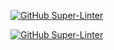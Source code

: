 [![GitHub Super-Linter](https://github.com/sagarnayak/LinterTest/workflows/Lint%20Code%20Base/badge.svg)](https://github.com/marketplace/actions/super-linter)


[![GitHub Super-Linter](https://github.com/nvuillam/npm-groovy-lint/workflows/Lint%20Code%20Base/badge.svg)](https://github.com/marketplace/actions/super-linter)
